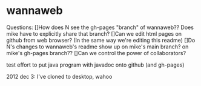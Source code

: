 wannaweb
========
Questions: 
[]How does N see the gh-pages "branch" of wannaweb?? Does mike have to explicitly share that branch?
[]Can we edit html pages on github from web browser? (In the same way we're editing this readme)
[]Do N's changes to wannaweb's readme show up on mike's main branch? on mike's gh-pages branch??
[]Can we control the power of collaborators?

test effort to put java program with javadoc onto github (and gh-pages)

2012 dec 3: I've cloned to desktop, wahoo